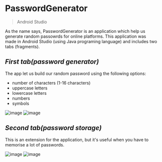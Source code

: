 # PasswordGenerator
> Android Studio

As the name says, PasswordGenerator is an application which help us generate random passowrds for online platforms.
This application was made in Android Studio (using Java programing language) and includes two tabs (fragments).


## _First tab(password generator)_

The app let us build our random password using the following options:

- number of characters (1-16 characters)
- uppercase letters
- lowercase letters
- numbers
- symbols

![image](https://user-images.githubusercontent.com/92024989/202791140-86290a53-6006-44dd-bc88-bdf52c919863.png) 
![image](https://user-images.githubusercontent.com/92024989/202791480-a27a566f-0753-4f5c-b8cb-d26554cf7bb4.png)

## _Second tab(password storage)_

This is an extension for the application, but it's useful when you have to memorise a lot of passwords.

![image](https://user-images.githubusercontent.com/92024989/202792701-0d0d4821-837e-44a0-8b38-efde5370b02a.png)
![image](https://user-images.githubusercontent.com/92024989/202792776-6d269a5e-ac40-428d-9318-66e833cd933c.png)








